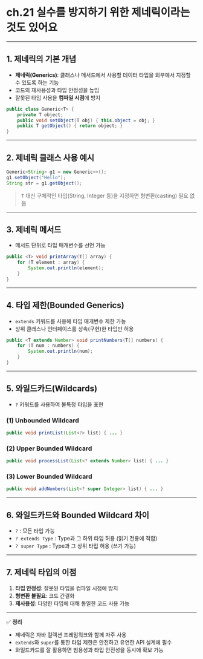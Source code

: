 # ch.21 실수를 방지하기 위한 제네릭이라는 것도 있어요

---

## 1. 제네릭의 기본 개념
- **제네릭(Generics)**: 클래스나 메서드에서 사용할 데이터 타입을 외부에서 지정할 수 있도록 하는 기능
- 코드의 재사용성과 타입 안정성을 높임
- 잘못된 타입 사용을 **컴파일 시점**에 방지

```java
public class Generic<T> {
    private T object;
    public void setObject(T obj) { this.object = obj; }
    public T getObject() { return object; }
}
```

---

## 2. 제네릭 클래스 사용 예시
```java
Generic<String> g1 = new Generic<>();
g1.setObject("Hello");
String str = g1.getObject();
```

> `T` 대신 구체적인 타입(String, Integer 등)을 지정하면 형변환(casting) 필요 없음

---

## 3. 제네릭 메서드
- 메서드 단위로 타입 매개변수를 선언 가능

```java
public <T> void printArray(T[] array) {
    for (T element : array) {
        System.out.println(element);
    }
}
```

---

## 4. 타입 제한(Bounded Generics)
- `extends` 키워드를 사용해 타입 매개변수 제한 가능
- 상위 클래스나 인터페이스를 상속(구현)한 타입만 허용

```java
public <T extends Number> void printNumbers(T[] numbers) {
    for (T num : numbers) {
        System.out.println(num);
    }
}
```

---

## 5. 와일드카드(Wildcards)
- `?` 키워드를 사용하여 불특정 타입을 표현

### (1) Unbounded Wildcard
```java
public void printList(List<?> list) { ... }
```

### (2) Upper Bounded Wildcard
```java
public void processList(List<? extends Number> list) { ... }
```

### (3) Lower Bounded Wildcard
```java
public void addNumbers(List<? super Integer> list) { ... }
```

---

## 6. 와일드카드와 Bounded Wildcard 차이
- `?` : 모든 타입 가능
- `? extends Type` : Type과 그 하위 타입 허용 (읽기 전용에 적합)
- `? super Type` : Type과 그 상위 타입 허용 (쓰기 가능)

---

## 7. 제네릭 타입의 이점
1. **타입 안정성**: 잘못된 타입을 컴파일 시점에 방지
2. **형변환 불필요**: 코드 간결화
3. **재사용성**: 다양한 타입에 대해 동일한 코드 사용 가능

---

✅ **정리**
- 제네릭은 자바 컬렉션 프레임워크와 함께 자주 사용
- `extends`와 `super`를 통한 타입 제한은 안전하고 유연한 API 설계에 필수
- 와일드카드를 잘 활용하면 범용성과 타입 안전성을 동시에 확보 가능
